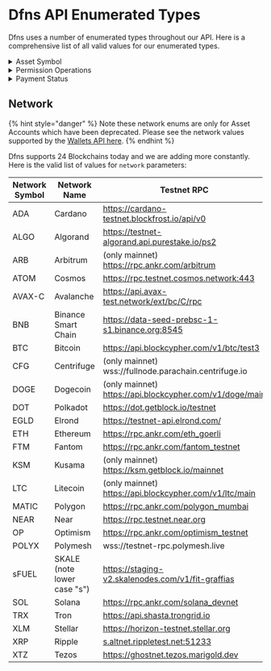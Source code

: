 # Dfns API Enumerated Types

Dfns uses a number of enumerated types throughout our API. Here is a comprehensive list of all valid values for our enumerated types.&#x20;

<details>

<summary>Asset Symbol</summary>

Dfns supports over 9000 cryptocurrencies and ERC20 fungible asset types - far too many to list here! Please refer to [this Github link](../AssetTickers.csv) for an up-to-date list of supported values.  Use the strings under the `Routing` column header when sending requests to APIs that require an asset symbol in the following format:&#x20;

&#x20;\<SYMBOL>\[.\<NETWORK>]

</details>

<details>

<summary>Permission Operations</summary>

The Dfns Permissions model relies on the following operation enums:

* ApiKeys:Create
* ApiKeys:Read
* ApiKeys:Revoke
* AssetAccounts:Archive
* AssetAccounts:Create
* AssetAccounts:Read
* Balances:Read
* CallbackEvents:Read
* CallbackSubscriptions:Archive
* CallbackSubscriptions:Create
* CallbackSubscriptions:Read
* Employees:Read
* Payments:Create
* Payments:Read
* PermissionAssignments:Create
* PermissionAssignments:Read
* PermissionAssignments:Revoke
* PermissionPredicates:Archive
* PermissionPredicates:Create
* PermissionPredicates:Read
* PermissionPredicates:Update
* Permissions:Archive
* Permissions:Create
* Permissions:Read
* Permissions:Update
* Policies:Archive
* Policies:Create
* Policies:Read
* Policies:Update
* PolicyControlExecutions:Read
* PolicyControlExecutions:Update
* PolicyControls:Archive
* PolicyControls:Create
* PolicyControls:Read
* PolicyControls:Update
* PolicyRules:Archive
* PolicyRules:Create
* PolicyRules:Read
* PolicyRules:Update
* PublicKeyAddresses:Read
* PublicKeys:Create
* PublicKeys:Read
* Signatures:Create
* Signatures:Read
* Transactions:Create
* Transactions:Read

</details>

<details>

<summary>Payment Status</summary>

* `Initiated` - Payment just got created, policies are being executed
* `Approved` - Payment is approved to be executed, it will soon be broadcasted
* `Rejected` - Payment was rejected by policy engine
* `Executed` - Payment is executed and fed to a blockchain node
* `Failed` - There was an error during broadcasting of the payment
* `Confirmed` - Payment is considered Confirmed when it's part of a given block and contains block information

</details>

## Network

{% hint style="danger" %}
Note these network enums are only for Asset Accounts which have been deprecated.  Please see the network values supported by the [Wallets API here](wallets-api-and-nfts/create-wallet.md).
{% endhint %}

Dfns supports 24 Blockchains today and we are adding more constantly. Here is the valid list of values for `network` parameters:&#x20;

<table><thead><tr><th width="130">Network Symbol</th><th width="249.33333333333331">Network Name</th><th>Testnet RPC </th></tr></thead><tbody><tr><td>ADA</td><td>Cardano </td><td><a href="https://cardano-testnet.blockfrost.io/api/v0">https://cardano-testnet.blockfrost.io/api/v0</a></td></tr><tr><td>ALGO</td><td>Algorand </td><td><a href="https://testnet-algorand.api.purestake.io/ps2">https://testnet-algorand.api.purestake.io/ps2</a></td></tr><tr><td>ARB</td><td>Arbitrum </td><td>(only mainnet) <a href="https://rpc.ankr.com/arbitrum">https://rpc.ankr.com/arbitrum</a></td></tr><tr><td>ATOM</td><td>Cosmos </td><td><a href="https://rpc.testnet.cosmos.network">https://rpc.testnet.cosmos.network:443</a></td></tr><tr><td>AVAX-C</td><td>Avalanche</td><td><a href="https://api.avax-test.network/ext/bc/C/rpc">https://api.avax-test.network/ext/bc/C/rpc</a></td></tr><tr><td>BNB</td><td>Binance Smart Chain</td><td><a href="https://data-seed-prebsc-1-s1.binance.org:8545">https://data-seed-prebsc-1-s1.binance.org:8545</a></td></tr><tr><td>BTC</td><td>Bitcoin</td><td><a href="https://api.blockcypher.com/v1/btc/test3">https://api.blockcypher.com/v1/btc/test3</a></td></tr><tr><td>CFG</td><td>Centrifuge</td><td>(only mainnet) wss://fullnode.parachain.centrifuge.io</td></tr><tr><td>DOGE</td><td>Dogecoin</td><td>(only mainnet) <a href="https://api.blockcypher.com/v1/doge/main">https://api.blockcypher.com/v1/doge/main</a></td></tr><tr><td>DOT</td><td>Polkadot </td><td><a href="https://dot.getblock.io/testnet">https://dot.getblock.io/testnet</a></td></tr><tr><td>EGLD</td><td>Elrond</td><td><a href="https://testnet-api.elrond.com/">https://testnet-api.elrond.com/</a></td></tr><tr><td>ETH</td><td>Ethereum</td><td><a href="https://rpc.ankr.com/eth_goerli">https://rpc.ankr.com/eth_goerli</a></td></tr><tr><td>FTM</td><td>Fantom</td><td><a href="https://rpc.ankr.com/fantom_testnet">https://rpc.ankr.com/fantom_testnet</a></td></tr><tr><td>KSM</td><td>Kusama </td><td>(only mainnet) <a href="https://ksm.getblock.io/mainnet">https://ksm.getblock.io/mainnet</a></td></tr><tr><td>LTC</td><td>Litecoin</td><td>(only mainnet) <a href="https://api.blockcypher.com/v1/ltc/main">https://api.blockcypher.com/v1/ltc/main</a></td></tr><tr><td>MATIC</td><td>Polygon</td><td><a href="https://rpc.ankr.com/polygon_mumbai">https://rpc.ankr.com/polygon_mumbai</a></td></tr><tr><td>NEAR</td><td>Near </td><td><a href="https://rpc.testnet.near.org">https://rpc.testnet.near.org</a></td></tr><tr><td>OP</td><td>Optimism</td><td><a href="https://rpc.ankr.com/optimism_testnet">https://rpc.ankr.com/optimism_testnet</a></td></tr><tr><td>POLYX</td><td>Polymesh</td><td>wss://testnet-rpc.polymesh.live</td></tr><tr><td>sFUEL</td><td>SKALE (note lower case "s")</td><td><a href="https://staging-v2.skalenodes.com/v1/fit-graffias">https://staging-v2.skalenodes.com/v1/fit-graffias</a></td></tr><tr><td>SOL</td><td>Solana</td><td><a href="https://rpc.ankr.com/solana_devnet">https://rpc.ankr.com/solana_devnet</a></td></tr><tr><td>TRX</td><td>Tron</td><td><a href="https://api.shasta.trongrid.io">https://api.shasta.trongrid.io</a></td></tr><tr><td>XLM</td><td>Stellar </td><td><a href="https://horizon-testnet.stellar.org">https://horizon-testnet.stellar.org</a></td></tr><tr><td>XRP</td><td>Ripple</td><td><a href="http://s.altnet.rippletest.net:51233">s.altnet.rippletest.net:51233</a></td></tr><tr><td>XTZ</td><td>Tezos</td><td><a href="https://ghostnet.tezos.marigold.dev">https://ghostnet.tezos.marigold.dev</a></td></tr></tbody></table>


